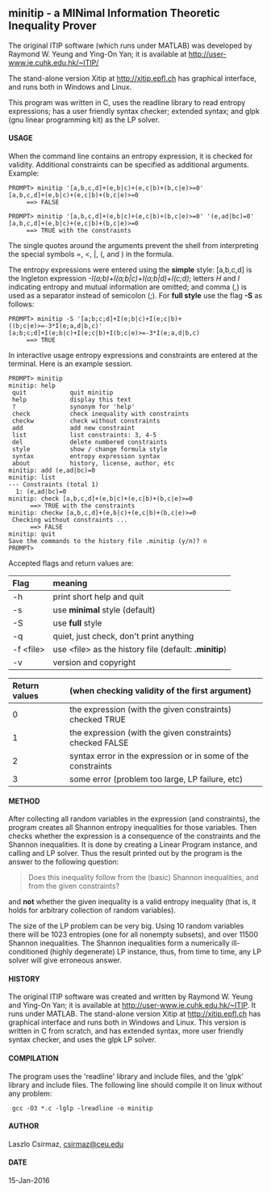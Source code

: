 ## minitip - a MINimal Information Theoretic Inequality Prover

The original ITIP software (which runs under MATLAB) was developed by
Raymond W. Yeung and Ying-On Yan; it is available at
http://user-www.ie.cuhk.edu.hk/~ITIP/

The stand-alone version Xitip at http://xitip.epfl.ch has graphical
interface, and runs both in Windows and Linux.

This program was written in C, uses the readline library to read entropy
expressions; has a user friendly syntax checker; extended syntax; and
glpk (gnu linear programming kit) as the LP solver.

#### USAGE

When the command line contains an entropy expression, it is checked for
validity. Additional constraints can be specified as additional arguments.
Example:

    PROMPT> minitip '[a,b,c,d]+(e,b|c)+(e,c|b)+(b,c|e)>=0'
    [a,b,c,d]+(e,b|c)+(e,c|b)+(b,c|e)>=0
         ==> FALSE
    
    PROMPT> minitip '[a,b,c,d]+(e,b|c)+(e,c|b)+(b,c|e)>=0' '(e,ad|bc)=0'
    [a,b,c,d]+(e,b|c)+(e,c|b)+(b,c|e)>=0
         ==> TRUE with the constraints

The single quotes around the arguments prevent the shell from interpreting 
the special symbols =, \<, \|, (, and ) in the formula.

The entropy expressions were entered using the **simple** style:
[a,b,c,d] is the Ingleton expression
*-I(a;b)+I(a;b|c)+I(a;b|d)+I(c;d)*; letters *H* and *I* indicating entropy
and mutual information are omitted; and comma (,) is used as a separator
instead of semicolon (;). For **full style** use the flag **-S** as follows:

    PROMPT> minitip -S '[a;b;c;d]+I(e;b|c)+I(e;c|b)+((b;c|e)>=-3*I(e;a,d|b,c)'
    [a;b;c;d]+I(e;b|c)+I(e;c|b)+I(b;c|e)>=-3*I(e;a,d|b,c)
         ==> TRUE

In interactive usage entropy expressions and constraints are entered
at the terminal. Here is an example session.

    PROMPT> minitip
    minitip: help
     quit            quit minitip
     help            display this text
     ?               synonym for 'help'
     check           check inequality with constraints
     checkw          check without constraints
     add             add new constraint
     list            list constraints: 3, 4-5
     del             delete numbered constraints
     style           show / change formula style
     syntax          entropy expression syntax
     about           history, license, author, etc
    minitip: add (e,ad|bc)=0
    minitip: list
    --- Constraints (total 1)
      1: (e,ad|bc)=0
    minitip: check [a,b,c,d]+(e,b|c)+(e,c|b)+(b,c|e)>=0
          ==> TRUE with the constraints
    minitip: checkw [a,b,c,d]+(e,b|c)+(e,c|b)+(b,c|e)>=0
     Checking without constraints ...
          ==> FALSE
    minitip: quit
    Save the commands to the history file .minitip (y/n)? n
    PROMPT> 

Accepted flags and return values are:

| Flag  | meaning  |
|:------|:-----| 
| -h    | print short help and quit |
| -s    | use **minimal** style (default) |
| -S    | use **full** style |
| -q    | quiet, just check, don't print anything |
| -f \<file\> | use \<file\> as the history file (default: **.minitip**) |
| -v    | version and copyright |

| Return values | (when checking validity of the first argument) |
| :-------- | :-------------|
| 0         | the expression (with the given constraints) checked TRUE |
| 1         | the expression (with the given constraints) checked FALSE |
| 2         | syntax error in the expression or in some of the constraints |
| 3         | some error (problem too large, LP failure, etc) |


#### METHOD

After collecting all random variables in the expression (and constraints), 
the program creates all Shannon entropy inequalities for those variables.
Then checks whether the expression is a consequence of the constraints and
the Shannon inequalities. It is done by creating a Linear Program instance,
and calling and LP solver. Thus the result printed out by the program is
the answer to the following question:

> Does this inequality follow from the (basic) Shannon inequalities, and
> from the given constraints?

and **not** whether the given inequality is a valid entropy inequality (that is,
it holds for arbitrary collection of random variables).

The size of the LP problem can be very big. Using 10 random variables there
will be 1023 entropies (one for all nonempty subsets), and over 11500 Shannon
inequalities. The Shannon inequalities form a numerically ill-conditioned 
(highly degenerate) LP instance, thus, from time to time, any LP solver will
give erroneous answer.

#### HISTORY

The original ITIP software was created and written by Raymond W. Yeung and
Ying-On Yan; it is available at http://user-www.ie.cuhk.edu.hk/~ITIP. It
runs under MATLAB.
The stand-alone version Xitip at http://xitip.epfl.ch has graphical
interface and runs both in Windows and Linux.
This version is written in C from scratch, and has extended syntax, more
user friendly syntax checker, and uses the glpk LP solver.

#### COMPILATION

The program uses the 'readline' library and include files, and the
'glpk' library and include files. The following line should compile it
on linux without any problem:

     gcc -O3 *.c -lglp -lreadline -o minitip

#### AUTHOR

Laszlo Csirmaz, <csirmaz@ceu.edu>

#### DATE

15-Jan-2016

